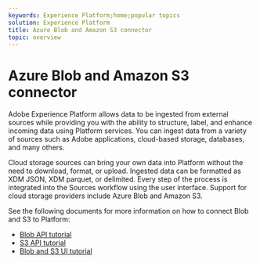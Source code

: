 ```yaml
---
keywords: Experience Platform;home;popular topics
solution: Experience Platform
title: Azure Blob and Amazon S3 connector
topic: overview
---
```


# Azure Blob and Amazon S3 connector

Adobe Experience Platform allows data to be ingested from external sources while providing you with the ability to structure, label, and enhance incoming data using Platform services. You can ingest data from a variety of sources such as Adobe applications, cloud-based storage, databases, and many others.

Cloud storage sources can bring your own data into Platform without the need to download, format, or upload. Ingested data can be formatted as XDM JSON, XDM parquet, or delimited. Every step of the process is integrated into the Sources workflow using the user interface. Support for cloud storage providers include Azure Blob and Amazon S3.

See the following documents for more information on how to connect Blob and S3 to Platform:

- [Blob API tutorial](../../tutorials/api/create/cloud-storage/blob.md)
- [S3 API tutorial](../../tutorials/api/create/cloud-storage/s3.md)
- [Blob and S3 UI tutorial](../../tutorials/ui/create/cloud-storage/blob-s3.md)